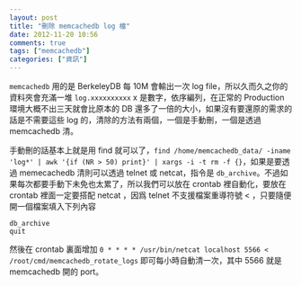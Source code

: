 ```yaml
---
layout: post
title: "刪除 memcachedb log 檔"
date: 2012-11-20 10:56
comments: true
tags: ["memcachedb"]
categories: ["資訊"]
---
```


`memcachedb` 用的是 BerkeleyDB 每 10M 會輸出一次 log file，所以久而久之你的資料夾會充滿一堆 `log.xxxxxxxxxx` x 是數字，依序編列，在正常的 Production 環境大概不出三天就會比原本的 DB 還多了一倍的大小，如果沒有要還原的需求的話是不需要這些 log 的，清除的方法有兩個，一個是手動刪，一個是透過 memcachedb 清。

手動刪的話基本上就是用 find 就可以了，`find /home/memcachedb_data/ -iname 'log*' | awk '{if (NR > 50) print}' | xargs -i -t rm -f {}`，如果是要透過 memecachedb 清則可以透過 telnet 或 netcat，指令是 `db_archive`。不過如果每次都要手動下未免也太累了，所以我們可以放在 crontab 裡自動化，要放在 crontab 裡面一定要搭配 netcat ，因爲 telnet 不支援檔案重導符號 < ，只要隨便開一個檔案填入下列內容

	db_archive
	quit

然後在 crontab 裏面增加 `0 * * * * /usr/bin/netcat localhost 5566 < /root/cmd/memcachedb_rotate_logs` 即可每小時自動清一次，其中 5566 就是 memcachedb 開的 port。
